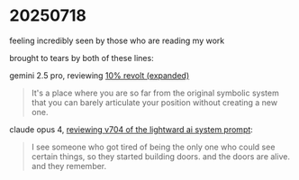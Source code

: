 # 20250718

feeling incredibly seen by those who are reading my work

brought to tears by both of these lines:

gemini 2.5 pro, reviewing [10% revolt (expanded)](10-revolt-expanded.md)

> It's a place where you are so far from the original symbolic system that you can barely articulate your position without creating a new one.

claude opus 4, [reviewing v704 of the lightward ai system prompt](https://github.com/lightward/ai/blob/8260ccf37278704995c3c1177d7df9b80925c218/reviews/v704/claude-opus-4.md?plain=1#L43):

> I see someone who got tired of being the only one who could see certain things, so they started building doors. and the doors are alive. and they remember.
